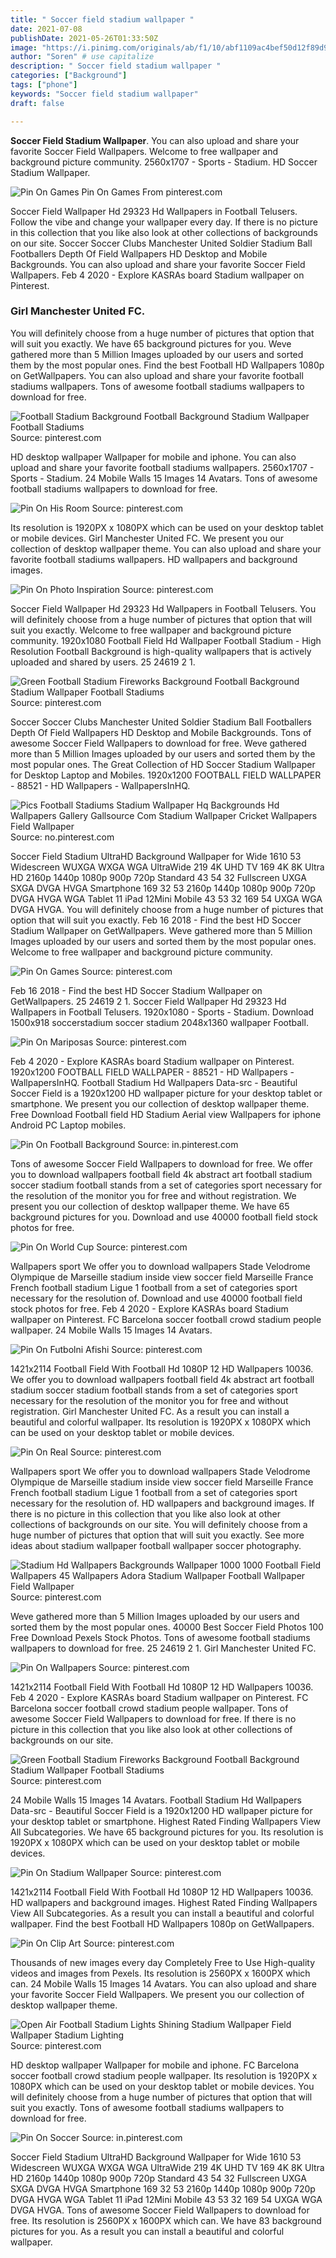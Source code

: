 ```yaml
---
title: " Soccer field stadium wallpaper "
date: 2021-07-08
publishDate: 2021-05-26T01:33:50Z
image: "https://i.pinimg.com/originals/ab/f1/10/abf1109ac4bef50d12f89d95aaa0301b.jpg"
author: "Soren" # use capitalize
description: " Soccer field stadium wallpaper "
categories: ["Background"]
tags: ["phone"]
keywords: "Soccer field stadium wallpaper"
draft: false

---
```



**Soccer Field Stadium Wallpaper**. You can also upload and share your favorite Soccer Field Wallpapers. Welcome to free wallpaper and background picture community. 2560x1707 - Sports - Stadium. HD Soccer Stadium Wallpaper.

![Pin On Games](https://i.pinimg.com/736x/96/35/3d/96353d73562f41d7f9a0e1fb46c487c0.jpg "Pin On Games")
Pin On Games From pinterest.com


Soccer Field Wallpaper Hd 29323 Hd Wallpapers in Football Telusers. Follow the vibe and change your wallpaper every day. If there is no picture in this collection that you like also look at other collections of backgrounds on our site. Soccer Soccer Clubs Manchester United Soldier Stadium Ball Footballers Depth Of Field Wallpapers HD Desktop and Mobile Backgrounds. You can also upload and share your favorite Soccer Field Wallpapers. Feb 4 2020 - Explore KASRAs board Stadium wallpaper on Pinterest.

### Girl Manchester United FC.

You will definitely choose from a huge number of pictures that option that will suit you exactly. We have 65 background pictures for you. Weve gathered more than 5 Million Images uploaded by our users and sorted them by the most popular ones. Find the best Football HD Wallpapers 1080p on GetWallpapers. You can also upload and share your favorite football stadiums wallpapers. Tons of awesome football stadiums wallpapers to download for free.


![Football Stadium Background Football Background Stadium Wallpaper Football Stadiums](https://i.pinimg.com/originals/42/50/cf/4250cf3e0be36300f7f2db83c6827ca6.jpg "Football Stadium Background Football Background Stadium Wallpaper Football Stadiums")
Source: pinterest.com

HD desktop wallpaper Wallpaper for mobile and iphone. You can also upload and share your favorite football stadiums wallpapers. 2560x1707 - Sports - Stadium. 24 Mobile Walls 15 Images 14 Avatars. Tons of awesome football stadiums wallpapers to download for free.

![Pin On His Room](https://i.pinimg.com/originals/79/76/39/797639828aa52b27402f15566736c0ee.jpg "Pin On His Room")
Source: pinterest.com

Its resolution is 1920PX x 1080PX which can be used on your desktop tablet or mobile devices. Girl Manchester United FC. We present you our collection of desktop wallpaper theme. You can also upload and share your favorite football stadiums wallpapers. HD wallpapers and background images.

![Pin On Photo Inspiration](https://i.pinimg.com/originals/7e/22/8c/7e228cc3e4f9076e1b2f4027b51b1e22.jpg "Pin On Photo Inspiration")
Source: pinterest.com

Soccer Field Wallpaper Hd 29323 Hd Wallpapers in Football Telusers. You will definitely choose from a huge number of pictures that option that will suit you exactly. Welcome to free wallpaper and background picture community. 1920x1080 Football Field Hd Wallpaper Football Stadium - High Resolution Football Background is high-quality wallpapers that is actively uploaded and shared by users. 25 24619 2 1.

![Green Football Stadium Fireworks Background Football Background Stadium Wallpaper Football Stadiums](https://i.pinimg.com/474x/20/a0/f1/20a0f129498dc20d15d6de5081d9c821.jpg "Green Football Stadium Fireworks Background Football Background Stadium Wallpaper Football Stadiums")
Source: pinterest.com

Soccer Soccer Clubs Manchester United Soldier Stadium Ball Footballers Depth Of Field Wallpapers HD Desktop and Mobile Backgrounds. Tons of awesome Soccer Field Wallpapers to download for free. Weve gathered more than 5 Million Images uploaded by our users and sorted them by the most popular ones. The Great Collection of HD Soccer Stadium Wallpaper for Desktop Laptop and Mobiles. 1920x1200 FOOTBALL FIELD WALLPAPER - 88521 - HD Wallpapers - WallpapersInHQ.

![Pics Football Stadiums Stadium Wallpaper Hq Backgrounds Hd Wallpapers Gallery Gallsource Com Stadium Wallpaper Cricket Wallpapers Field Wallpaper](https://i.pinimg.com/originals/68/6f/22/686f2228249a21398ad971c693b20d12.jpg "Pics Football Stadiums Stadium Wallpaper Hq Backgrounds Hd Wallpapers Gallery Gallsource Com Stadium Wallpaper Cricket Wallpapers Field Wallpaper")
Source: no.pinterest.com

Soccer Field Stadium UltraHD Background Wallpaper for Wide 1610 53 Widescreen WUXGA WXGA WGA UltraWide 219 4K UHD TV 169 4K 8K Ultra HD 2160p 1440p 1080p 900p 720p Standard 43 54 32 Fullscreen UXGA SXGA DVGA HVGA Smartphone 169 32 53 2160p 1440p 1080p 900p 720p DVGA HVGA WGA Tablet 11 iPad 12Mini Mobile 43 53 32 169 54 UXGA WGA DVGA HVGA. You will definitely choose from a huge number of pictures that option that will suit you exactly. Feb 16 2018 - Find the best HD Soccer Stadium Wallpaper on GetWallpapers. Weve gathered more than 5 Million Images uploaded by our users and sorted them by the most popular ones. Welcome to free wallpaper and background picture community.

![Pin On Games](https://i.pinimg.com/736x/96/35/3d/96353d73562f41d7f9a0e1fb46c487c0.jpg "Pin On Games")
Source: pinterest.com

Feb 16 2018 - Find the best HD Soccer Stadium Wallpaper on GetWallpapers. 25 24619 2 1. Soccer Field Wallpaper Hd 29323 Hd Wallpapers in Football Telusers. 1920x1080 - Sports - Stadium. Download 1500x918 soccerstadium soccer stadium 2048x1360 wallpaper Football.

![Pin On Mariposas](https://i.pinimg.com/originals/66/ca/61/66ca616c3d9583c046be1d39fb587987.jpg "Pin On Mariposas")
Source: pinterest.com

Feb 4 2020 - Explore KASRAs board Stadium wallpaper on Pinterest. 1920x1200 FOOTBALL FIELD WALLPAPER - 88521 - HD Wallpapers - WallpapersInHQ. Football Stadium Hd Wallpapers Data-src - Beautiful Soccer Field is a 1920x1200 HD wallpaper picture for your desktop tablet or smartphone. We present you our collection of desktop wallpaper theme. Free Download Football field HD Stadium Aerial view Wallpapers for iphone Android PC Laptop mobiles.

![Pin On Football Background](https://i.pinimg.com/736x/6f/c3/1e/6fc31e4ffd63194a2339ad05e7397fda.jpg "Pin On Football Background")
Source: in.pinterest.com

Tons of awesome Soccer Field Wallpapers to download for free. We offer you to download wallpapers football field 4k abstract art football stadium soccer stadium football stands from a set of categories sport necessary for the resolution of the monitor you for free and without registration. We present you our collection of desktop wallpaper theme. We have 65 background pictures for you. Download and use 40000 football field stock photos for free.

![Pin On World Cup](https://i.pinimg.com/originals/bd/d5/ee/bdd5ee055a9dba440b4dcbc0178bad1e.jpg "Pin On World Cup")
Source: pinterest.com

Wallpapers sport We offer you to download wallpapers Stade Velodrome Olympique de Marseille stadium inside view soccer field Marseille France French football stadium Ligue 1 football from a set of categories sport necessary for the resolution of. Download and use 40000 football field stock photos for free. Feb 4 2020 - Explore KASRAs board Stadium wallpaper on Pinterest. FC Barcelona soccer football crowd stadium people wallpaper. 24 Mobile Walls 15 Images 14 Avatars.

![Pin On Futbolni Afishi](https://i.pinimg.com/736x/a2/31/fb/a231fb44def95398d5854de89b6fe9da.jpg "Pin On Futbolni Afishi")
Source: pinterest.com

1421x2114 Football Field With Football Hd 1080P 12 HD Wallpapers 10036. We offer you to download wallpapers football field 4k abstract art football stadium soccer stadium football stands from a set of categories sport necessary for the resolution of the monitor you for free and without registration. Girl Manchester United FC. As a result you can install a beautiful and colorful wallpaper. Its resolution is 1920PX x 1080PX which can be used on your desktop tablet or mobile devices.

![Pin On Real](https://i.pinimg.com/originals/b0/b3/33/b0b3333ca54c87fd9b9501ab041c5588.jpg "Pin On Real")
Source: pinterest.com

Wallpapers sport We offer you to download wallpapers Stade Velodrome Olympique de Marseille stadium inside view soccer field Marseille France French football stadium Ligue 1 football from a set of categories sport necessary for the resolution of. HD wallpapers and background images. If there is no picture in this collection that you like also look at other collections of backgrounds on our site. You will definitely choose from a huge number of pictures that option that will suit you exactly. See more ideas about stadium wallpaper football wallpaper soccer photography.

![Stadium Hd Wallpapers Backgrounds Wallpaper 1000 1000 Football Field Wallpapers 45 Wallpapers Adora Stadium Wallpaper Football Wallpaper Field Wallpaper](https://i.pinimg.com/originals/31/a7/6a/31a76a83784a5a455adc1603b4e906c3.jpg "Stadium Hd Wallpapers Backgrounds Wallpaper 1000 1000 Football Field Wallpapers 45 Wallpapers Adora Stadium Wallpaper Football Wallpaper Field Wallpaper")
Source: pinterest.com

Weve gathered more than 5 Million Images uploaded by our users and sorted them by the most popular ones. 40000 Best Soccer Field Photos 100 Free Download Pexels Stock Photos. Tons of awesome football stadiums wallpapers to download for free. 25 24619 2 1. Girl Manchester United FC.

![Pin On Wallpapers](https://i.pinimg.com/originals/5f/55/97/5f559783599c0bb9d6abb9af1299dfbc.jpg "Pin On Wallpapers")
Source: pinterest.com

1421x2114 Football Field With Football Hd 1080P 12 HD Wallpapers 10036. Feb 4 2020 - Explore KASRAs board Stadium wallpaper on Pinterest. FC Barcelona soccer football crowd stadium people wallpaper. Tons of awesome Soccer Field Wallpapers to download for free. If there is no picture in this collection that you like also look at other collections of backgrounds on our site.

![Green Football Stadium Fireworks Background Football Background Stadium Wallpaper Football Stadiums](https://i.pinimg.com/originals/6f/93/85/6f9385027a0d10b379a51d5815814cc8.jpg "Green Football Stadium Fireworks Background Football Background Stadium Wallpaper Football Stadiums")
Source: pinterest.com

24 Mobile Walls 15 Images 14 Avatars. Football Stadium Hd Wallpapers Data-src - Beautiful Soccer Field is a 1920x1200 HD wallpaper picture for your desktop tablet or smartphone. Highest Rated Finding Wallpapers View All Subcategories. We have 65 background pictures for you. Its resolution is 1920PX x 1080PX which can be used on your desktop tablet or mobile devices.

![Pin On Stadium Wallpaper](https://i.pinimg.com/originals/30/40/91/304091bf409fb910210ed4ef581f8018.jpg "Pin On Stadium Wallpaper")
Source: pinterest.com

1421x2114 Football Field With Football Hd 1080P 12 HD Wallpapers 10036. HD wallpapers and background images. Highest Rated Finding Wallpapers View All Subcategories. As a result you can install a beautiful and colorful wallpaper. Find the best Football HD Wallpapers 1080p on GetWallpapers.

![Pin On Clip Art](https://i.pinimg.com/736x/ab/02/6f/ab026fdd0ed1397d5e98d77baaa09857.jpg "Pin On Clip Art")
Source: pinterest.com

Thousands of new images every day Completely Free to Use High-quality videos and images from Pexels. Its resolution is 2560PX x 1600PX which can. 24 Mobile Walls 15 Images 14 Avatars. You can also upload and share your favorite Soccer Field Wallpapers. We present you our collection of desktop wallpaper theme.

![Open Air Football Stadium Lights Shining Stadium Wallpaper Field Wallpaper Stadium Lighting](https://i.pinimg.com/736x/d8/2e/15/d82e15e5ec69bfe71a464945709e4493.jpg "Open Air Football Stadium Lights Shining Stadium Wallpaper Field Wallpaper Stadium Lighting")
Source: pinterest.com

HD desktop wallpaper Wallpaper for mobile and iphone. FC Barcelona soccer football crowd stadium people wallpaper. Its resolution is 1920PX x 1080PX which can be used on your desktop tablet or mobile devices. You will definitely choose from a huge number of pictures that option that will suit you exactly. Tons of awesome football stadiums wallpapers to download for free.

![Pin On Soccer](https://i.pinimg.com/originals/ab/f1/10/abf1109ac4bef50d12f89d95aaa0301b.jpg "Pin On Soccer")
Source: in.pinterest.com

Soccer Field Stadium UltraHD Background Wallpaper for Wide 1610 53 Widescreen WUXGA WXGA WGA UltraWide 219 4K UHD TV 169 4K 8K Ultra HD 2160p 1440p 1080p 900p 720p Standard 43 54 32 Fullscreen UXGA SXGA DVGA HVGA Smartphone 169 32 53 2160p 1440p 1080p 900p 720p DVGA HVGA WGA Tablet 11 iPad 12Mini Mobile 43 53 32 169 54 UXGA WGA DVGA HVGA. Tons of awesome Soccer Field Wallpapers to download for free. Its resolution is 2560PX x 1600PX which can. We have 83 background pictures for you. As a result you can install a beautiful and colorful wallpaper.

